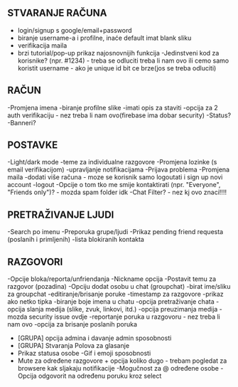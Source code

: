 ## STVARANJE RAČUNA
- login/signup s google/email+password
- biranje username-a i profilne, inaće default imat blank sliku
- verifikacija maila
- brzi tutorial/pop-up prikaz najosnovnijih funkcija
-Jedinstveni kod za korisnike? (npr. #1234) - treba se odluciti treba li nam ovo ili cemo samo koristit username - ako je unique id bit ce brze(jos se treba odluciti)

## RAČUN
-Promjena imena
-biranje profilne slike
-imati opis za staviti
-opcija za 2 auth verifikaciju - nez treba li nam ovo(firebase ima dobar security)
-Status?
-Banneri?

## POSTAVKE
-Light/dark mode
-teme za individualne razgovore
-Promjena lozinke (s email verifikacijom)
-upravljanje notifikacijama
-Prijava problema
-Promjena maila
-dodati više računa - moze se korisnik samo logoutati i sign up novi account
-logout
-Opcije o tom tko me smije kontaktirati (npr. "Everyone", "Friends only")? - mozda spam folder idk
-Chat Filter? - nez kj ovo znaci!!!!

## PRETRAŽIVANJE LJUDI
-Search po imenu
-Preporuka grupe/ljudi
-Prikaz pending friend requesta (poslanih i primljenih)
-lista blokiranih kontakta

## RAZGOVORI
-Opcije bloka/reporta/unfriendanja
-Nickname opcija
-Postavit temu za razgovor (pozadina)
-Opciju dodat osobu u chat (groupchat)
-birat ime/sliku za groupchat
-editiranje/brisanje poruke
-timestamp za razgovore
-prikaz ako netko tipka
-biranje boje imena u chatu
-opcija pretraživanje chata
-opcija slanja medija (slike, zvuk, linkovi, itd.)
-opcija preuzimanja medija - mozda security issue ovdje
-reportanje poruka u razgovoru - nez treba li nam ovo
-opcija za brisanje poslanih poruka
- [GRUPA] opcija admina i davanje admin sposobnosti
- [GRUPA] Stvaranja Polova za glasanje
- Prikaz statusa osobe
-Gif i emoji sposobnosti
- Mute za određene razgovore + opcija koliko dugo - trebam pogledat za browsere kak sljakaju notifikacije
-Mogučnost za @ određene osobe
-Opcija odgovorit na određenu poruku kroz select
